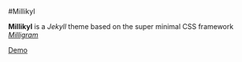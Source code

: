 #Millikyl

**Millikyl** is a *Jekyll* theme based on the super minimal CSS framework [*Milligram*](https://github.com/milligram/milligram)

[Demo](http://fareez-ahamed.github.io/millikyl)

